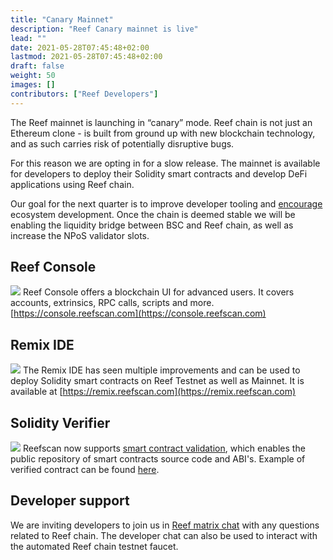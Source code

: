 ```yaml
---
title: "Canary Mainnet"
description: "Reef Canary mainnet is live"
lead: ""
date: 2021-05-28T07:45:48+02:00
lastmod: 2021-05-28T07:45:48+02:00
draft: false
weight: 50
images: []
contributors: ["Reef Developers"]
---
```


The Reef mainnet is launching in “canary” mode. Reef chain is not just an Ethereum clone - is built from ground up with new blockchain technology, and as such carries risk of potentially disruptive bugs.

For this reason we are opting in for a slow release. The mainnet is available for developers to deploy their Solidity smart contracts and develop DeFi applications using Reef chain.

Our goal for the next quarter is to improve developer tooling and [encourage](https://medium.com/reef-finance/reef-chain-developer-support-program-674819d6dca6) ecosystem development.
Once the chain is deemed stable we will be enabling the liquidity bridge between BSC and Reef chain,
as well as increase the NPoS validator slots.

## Reef Console
![](console.png)
Reef Console offers a blockchain UI for advanced users. It covers accounts, extrinsics, RPC calls,
scripts and more. [https://console.reefscan.com](https://console.reefscan.com)

## Remix IDE
![](remix.png)
The Remix IDE has seen multiple improvements and can be used to deploy Solidity smart contracts on
Reef Testnet as well as Mainnet. It is available at [https://remix.reefscan.com](https://remix.reefscan.com)

## Solidity Verifier
![](verify.png)
Reefscan now supports [smart contract validation](https://testnet.reefscan.com/verifyContract/), which enables the public repository of smart contracts source code and ABI's.
Example of verified contract can be found [here](https://testnet.reefscan.com/contract/0xcf9f1e174559b9681b163a0f3985bd3a1434ef9c).

## Developer support
We are inviting developers to join us in [Reef matrix chat](https://app.element.io/#/room/#reef:matrix.org) with any questions related to Reef chain. The developer chat can also be used to interact with the automated Reef chain testnet faucet.
